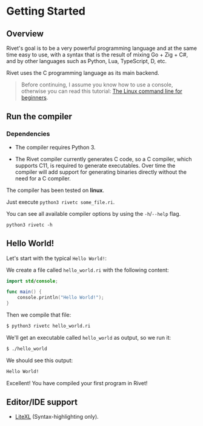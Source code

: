 # Getting Started

## Overview

Rivet's goal is to be a very powerful programming language and at the same time easy to
use, with a syntax that is the result of mixing Go + Zig + C#, and by other languages
such as Python, Lua, TypeScript, D, etc.

Rivet uses the C programming language as its main backend.

> Before continuing, I assume you know how to use a console, otherwise you can read this tutorial:
> [The Linux command line for beginners](https://ubuntu.com/tutorials/command-line-for-beginners#1-overview).

## Run the compiler

### Dependencies

* The compiler requires Python 3.

* The Rivet compiler currently generates C code, so a C compiler, which supports C11,
    is required to generate executables. Over time the compiler will add support for
    generating binaries directly without the need for a C compiler.

The compiler has been tested on **linux**.

Just execute ``python3 rivetc some_file.ri``.

You can see all available compiler options by using the ``-h``/``--help`` flag.

``python3 rivetc -h``

## Hello World!

Let's start with the typical ``Hello World!``:

We create a file called ``hello_world.ri`` with the following content:

```swift
import std/console;

func main() {
    console.println("Hello World!");
}
```

Then we compile that file:

```bash
$ python3 rivetc hello_world.ri
```

We'll get an executable called ``hello_world`` as output, so we run it:

```bash
$ ./hello_world
```

We should see this output:

```bash
Hello World!
```

Excellent! You have compiled your first program in Rivet!

## Editor/IDE support

* [LiteXL](https://github.com/lite-xl/lite-xl-plugins/blob/master/plugins/language_rivet.lua)
  (Syntax-highlighting only).
